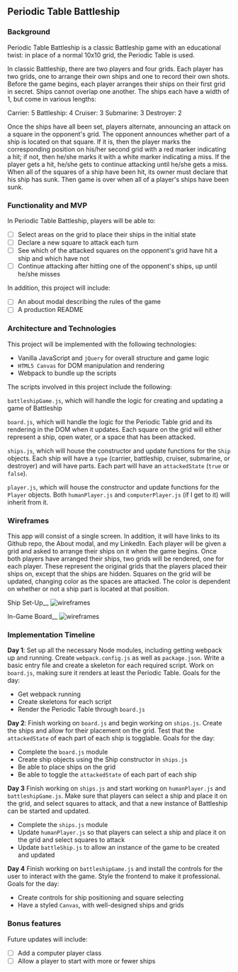 ## Periodic Table Battleship

### Background

Periodic Table Battleship is a classic Battleship game with an educational twist: in place of a normal 10x10 grid, the Periodic Table is used.

In classic Battleship, there are two players and four grids. Each player has two grids, one to arrange their own ships and one to record their own shots. Before the game begins, each player arranges their ships on their first grid in secret. Ships cannot overlap one another. The ships each have a width of 1, but come in various lengths:

Carrier: 5
Battleship: 4
Cruiser: 3
Submarine: 3
Destroyer: 2

Once the ships have all been set, players alternate, announcing an attack on a square in the opponent's grid. The opponent announces whether part of a ship is located on that square. If it is, then the player marks the corresponding position on his/her second grid with a red marker indicating a hit; if not, then he/she marks it with a white marker indicating a miss. If the player gets a hit, he/she gets to continue attacking until he/she gets a miss. When all of the squares of a ship have been hit, its owner must declare that his ship has sunk. Then game is over when all of a player's ships have been sunk.

### Functionality and MVP

In Periodic Table Battleship, players will be able to:

- [ ] Select areas on the grid to place their ships in the initial state
- [ ] Declare a new square to attack each turn
- [ ] See which of the attacked squares on the opponent's grid have hit a ship and which have not
- [ ] Continue attacking after hitting one of the opponent's ships, up until he/she misses

In addition, this project will include:

- [ ] An about modal describing the rules of the game
- [ ] A production README

### Architecture and Technologies

This project will be implemented with the following technologies:

- Vanilla JavaScript and `jQuery` for overall structure and game logic
- `HTML5 Canvas` for DOM manipulation and rendering
- Webpack to bundle up the scripts

The scripts involved in this project include the following:

`battleshipGame.js`, which will handle the logic for creating and updating a game of Battleship

`board.js`, which will handle the logic for the Periodic Table grid and its rendering in the DOM when it updates. Each square on the grid will either represent a ship, open water, or a space that has been attacked.

`ships.js`, which will house the constructor and update functions for the `Ship` objects. Each ship will have a `type` (carrier, battleship, cruiser, submarine, or destroyer) and will have parts. Each part will have an `attackedState` (`true` or `false`).

`player.js`, which will house the constructor and update functions for the `Player` objects. Both `humanPlayer.js` and `computerPlayer.js` (if I get to it) will inherit from it.

### Wireframes

This app will consist of a single screen. In addition, it will have links to its Github repo, the About modal, and my LinkedIn. Each player will be given a grid and asked to arrange their ships on it when the game begins. Once both players have arranged their ships, two grids will be rendered, one for each player. These represent the original grids that the players placed their ships on, except that the ships are hidden. Squares on the grid will be updated, changing color as the spaces are attacked. The color is dependent on whether or not a ship part is located at that position.

Ship Set-Up__
![wireframes](battleship-setup.png)

In-Game Board__
![wireframes](battleship-ingame.png)

### Implementation Timeline

**Day 1**: Set up all the necessary Node modules, including getting webpack up and running. Create `webpack.config.js` as well as `package.json`. Write a basic entry file and create a skeleton for each required script. Work on `board.js`, making sure it renders at least the Periodic Table. Goals for the day:

- Get webpack running
- Create skeletons for each script
- Render the Periodic Table through `board.js`

**Day 2**: Finish working on `board.js` and begin working on `ships.js`. Create the ships and allow for their placement on the grid. Test that the `attackedState` of each part of each ship is togglable. Goals for the day:

- Complete the `board.js` module
- Create ship objects using the Ship constructor in `ships.js`
- Be able to place ships on the grid
- Be able to toggle the `attackedState` of each part of each ship

**Day 3** Finish working on `ships.js` and start working on `humanPlayer.js` and `battleshipGame.js`. Make sure that players can select a ship and place it on the grid, and select squares to attack, and that a new instance of Battleship can be started and updated.

- Complete the `ships.js` module
- Update `humanPlayer.js` so that players can select a ship and place it on the grid and select squares to attack
- Update `battleShip.js` to allow an instance of the game to be created and updated

**Day 4** Finish working on `battleshipGame.js` and install the controls for the user to interact with the game. Style the frontend to make it professional. Goals for the day:

- Create controls for ship positioning and square selecting
- Have a styled `Canvas`, with well-designed ships and grids

### Bonus features

Future updates will include:

- [ ] Add a computer player class
- [ ] Allow a player to start with more or fewer ships
